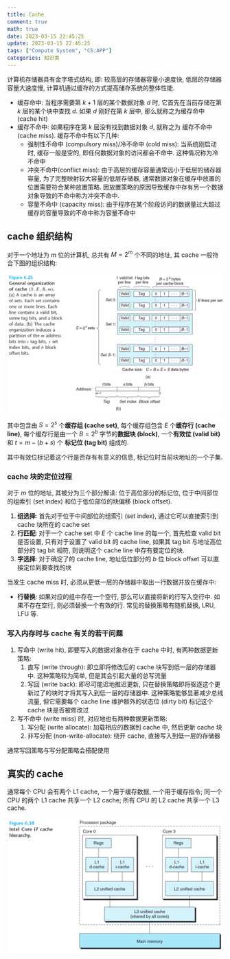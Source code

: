 ```yaml
---
title: Cache
comment: true
math: true
date: 2023-03-15 22:45:25
update: 2023-03-15 22:45:25
tags: ["Compute System", "CS:APP"]
categories: 知识类
---
```


计算机存储器具有金字塔式结构, 即: 较高层的存储器容量小速度快, 低层的存储器容量大速度慢, 计算机通过缓存的方式提高储存系统的整体性能.

<!--more-->

- 缓存命中: 当程序需要第 $k+1$ 层的某个数据对象 $d$ 时, 它首先在当前存储在第 $k$ 层的某个块中查找 $d$. 如果 $d$ 刚好在第 $k$ 层中, 那么就称之为缓存命中 (cache hit)
- 缓存不命中: 如果程序在第 $k$ 层没有找到数据对象 $d$, 就称之为 缓存不命中 (cache miss). 缓存不命中有以下几种:
    - 强制性不命中 (compulsory miss)/冷不命中 (cold miss): 当系统刚启动时, 缓存一般是空的, 即任何数据对象的访问都会不命中. 这种情况称为冷不命中
    - 冲突不命中(conflict miss): 由于高层的缓存容量通常远小于低层的储存器容量, 为了完整映射较大容量的低层存储器, 通常数据对象在缓存中放置的位置需要符合某种放置策略. 因放置策略的原因导致缓存中存有另一个数据对象导致的不命中称为冲突不命中.
    - 容量不命中 (capacity miss): 由于程序在某个阶段访问的数据量过大超过缓存的容量导致的不命中称为容量不命中

## cache 组织结构

对于一个地址为 $m$ 位的计算机, 总共有 $M=2^m$ 个不同的地址, 其 cache 一般符合下图的组织结构:

![](Cache/1.png)

其中包含由 $S=2^s$ 个**缓存组 (cache set)**, 每个缓存组包含 $E$ 个**缓存行 (cache line)**, 每个缓存行是由一个 $B=2^b$ 字节的**数据块 (block)**, 一个**有效位 (valid bit)** 和 $t=m-(b+s)$ 个 **标记位 (tag bit)** 组成的. 

其中有效位标记着这个行是否存有有意义的信息, 标记位时当前块地址的一个子集.

### cache 块的定位过程

对于 $m$ 位的地址, 其被分为三个部分解读: 位于高位部分的标记位, 位于中间部位的组索引 (set index) 和位于低位部位的块偏移 (block offset).

1. **组选择**: 首先对于位于中间部位的组索引 (set index), 通过它可以直接索引到 cache 块所在的 cache set
2. **行匹配**: 对于一个 cache set 中 $E$ 个 cache line 的每一个, 首先检查 valid bit 是否设置, 只有对于设置了 valid bit 的 cache line, 如果其 tag bit 与地址高位部分的 tag bit 相符, 则说明这个 cache line 中存有要定位的块.
3. **字选择**: 对于确定了的 cache line, 地址低位部分的 $b$ 位 block offset 可以直接定位到要查找的块

当发生 cache miss 时, 必须从更低一层的存储器中取出一行数据并放在缓存中:

- **行替换**: 如果对应的组中存在一个空行, 那么可以直接将新的行写入空行中. 如果不存在空行, 则必须替换一个有效的行. 常见的替换策略有随机替换, LRU, LFU 等.

### 写入内存时与 cache 有关的若干问题

1. 写命中 (write hit), 即要写入的数据对象存在于 cache 中时, 有两种数据更新策略:
    1. 直写 (write through): 即立即将修改后的 cache 块写到低一层的存储器中. 这种策略较为简单, 但是其会引起大量的总写流量
    2. 写回 (write back): 即尽可能迟地推迟更新, 只在替换策略即将驱逐这个更新过了的块时才将其写入到低一层的存储器中. 这种策略能够显著减少总线流量, 但它需要每个 cache line 维护额外的状态位 (dirty bit) 标记这个 cache 块是否被修改过
2. 写不命中 (write miss) 时, 对应地也有两种数据更新策略:
    1. 写分配 (write allocate): 加载相应的数据到 cache 中, 然后更新 cache 块
    2. 非写分配 (non-write-allocate): 绕开 cache, 直接写入到低一层的存储器

通常写回策略与写分配策略会搭配使用

## 真实的 cache 

通常每个 CPU 会有两个 L1 cache, 一个用于缓存数据, 一个用于缓存指令; 同一个 CPU 的两个 L1 cache 共享一个 L2 cache; 所有 CPU 的 L2 cache 共享一个 L3 cache.

![](Cache/2.png)
